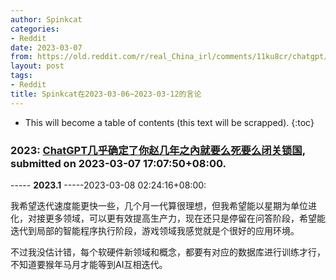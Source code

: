 ```yaml
---
author: Spinkcat
categories:
- Reddit
date: 2023-03-07
from: https://old.reddit.com/r/real_China_irl/comments/11ku8cr/chatgpt几乎确定了你赵几年之內就要么死要么闭关锁国/
layout: post
tags:
- Reddit
title: Spinkcat在2023-03-06~2023-03-12的言论
---
```


* This will become a table of contents (this text will be scrapped).
{:toc}

### 2023: [ChatGPT几乎确定了你赵几年之內就要么死要么闭关锁国](https://old.reddit.com/r/real_China_irl/comments/11ku8cr/chatgpt几乎确定了你赵几年之內就要么死要么闭关锁国/), submitted on 2023-03-07 17:07:50+08:00.

----- __2023.1__ -----2023-03-08 02:24:16+08:00:

我希望迭代速度能更快一些，几个月一代算很理想，但我希望能以星期为单位进化，对接更多领域，可以更有效提高生产力，现在还只是停留在问答阶段，希望能迭代到局部的智能程序执行阶段，游戏领域我感觉就是个很好的应用环境。

不过我没估计错，每个软硬件新领域和概念，都要有对应的数据库进行训练才行，不知道要猴年马月才能等到AI互相迭代。

